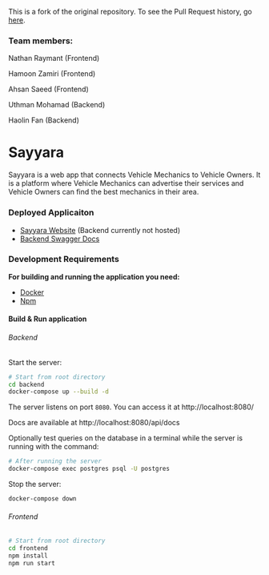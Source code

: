 This is a fork of the original repository. To see the Pull Request history, go [here](https://github.com/csc301-fall-2022/team-project-16-sayyara-m/pulls?q=is%3Apr+is%3Aclosed).
### Team members:
Nathan Raymant (Frontend)

Hamoon Zamiri (Frontend)

Ahsan Saeed (Frontend)

Uthman Mohamad (Backend)

Haolin Fan (Backend)

# Sayyara

Sayyara is a web app that connects Vehicle Mechanics to Vehicle Owners.
It is a platform where Vehicle Mechanics can advertise their services and Vehicle Owners can find the best mechanics in their area.

### Deployed Applicaiton
- [Sayyara Website](https://sayyara-web.vercel.app/) (Backend currently not hosted)
- [Backend Swagger Docs](https://sayyara-backend.up.railway.app/api/docs)
### Development Requirements

**For building and running the application you need:**
- [Docker](https://www.docker.com/products/docker-desktop/)
- [Npm](https://nodejs.org/en/download/)

#### Build & Run application
###### Backend

Start the server:
```bash
# Start from root directory
cd backend
docker-compose up --build -d
```
The server listens on port `8080`. You can access it at http://localhost:8080/<endpoint-here>

Docs are available at http://localhost:8080/api/docs


Optionally test queries on the database in a terminal while the server is running with the command:
```bash
# After running the server
docker-compose exec postgres psql -U postgres
```

Stop the server:
```bash
docker-compose down
```

###### Frontend
```bash
# Start from root directory
cd frontend
npm install
npm run start
```
